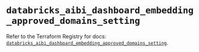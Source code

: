 # `databricks_aibi_dashboard_embedding_approved_domains_setting`

Refer to the Terraform Registry for docs: [`databricks_aibi_dashboard_embedding_approved_domains_setting`](https://registry.terraform.io/providers/databricks/databricks/1.90.0/docs/resources/aibi_dashboard_embedding_approved_domains_setting).
